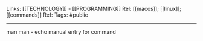 Links: [[TECHNOLOGY]] - [[PROGRAMMING]]
Rel: [[macos]]; [[linux]]; [[commands]]
Ref: 
Tags: #public 

--- 
man man - echo manual entry for command